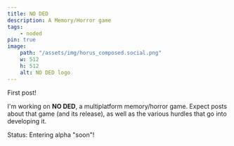 ```yaml
---
title: NO DED
description: A Memory/Horror game
tags:
    - noded
pin: true
image:
    path: "/assets/img/horus_composed.social.png"
    w: 512
    h: 512
    alt: NO DED logo
---
```


First post!

I'm working on **NO DED**, a multiplatform memory/horror game.
Expect posts about that game (and its release), as well as the various hurdles that go into developing it.

Status: Entering alpha "soon"!
